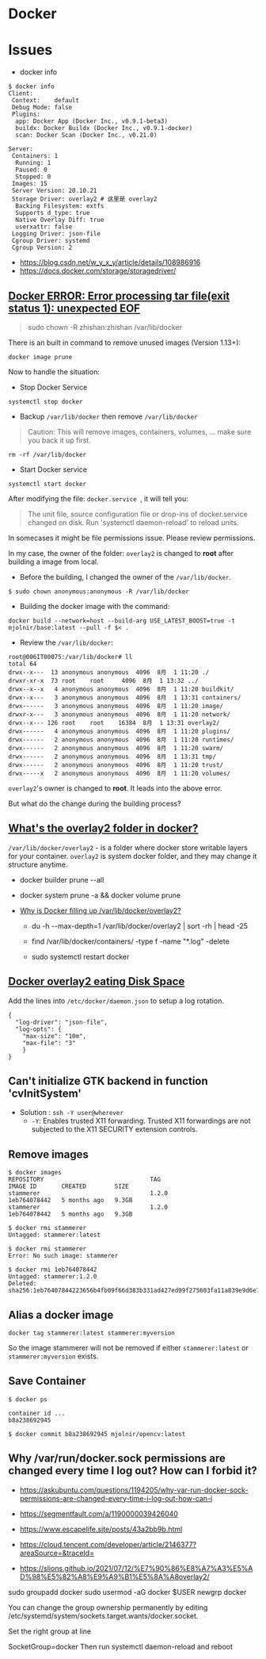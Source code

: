 # Docker

# Issues

- docker info
```
$ docker info
Client:
 Context:    default
 Debug Mode: false
 Plugins:
  app: Docker App (Docker Inc., v0.9.1-beta3)
  buildx: Docker Buildx (Docker Inc., v0.9.1-docker)
  scan: Docker Scan (Docker Inc., v0.21.0)

Server:
 Containers: 1
  Running: 1
  Paused: 0
  Stopped: 0
 Images: 15
 Server Version: 20.10.21
 Storage Driver: overlay2 # 这里是 overlay2
  Backing Filesystem: extfs
  Supports d_type: true
  Native Overlay Diff: true
  userxattr: false
 Logging Driver: json-file
 Cgroup Driver: systemd
 Cgroup Version: 2
```

- https://blog.csdn.net/w_y_x_y/article/details/108986916
- https://docs.docker.com/storage/storagedriver/


## [Docker ERROR: Error processing tar file(exit status 1): unexpected EOF](https://stackoverflow.com/questions/42784396/docker-error-error-processing-tar-fileexit-status-1-unexpected-eof)

> sudo chown -R zhishan:zhishan /var/lib/docker

There is an built in command to remove unused images (Version 1.13+):
```
docker image prune
```

Now to handle the situation:

- Stop Docker Service
```
systemctl stop docker
```

- Backup `/var/lib/docker` then remove `/var/lib/docker`

> Caution: This will remove images, containers, volumes, ... make sure you back it up first.

```
rm -rf /var/lib/docker
```

- Start Docker service
```
systemctl start docker  
```
After modifying the file: `docker.service `, it will tell you:
> The unit file, source configuration file or drop-ins of docker.service changed on disk. Run 'systemctl daemon-reload' to reload units.


In somecases it might be file permissions issue. Please review permissions.


In my case, the owner of the folder: `overlay2` is changed to __root__ after building a image from local.

- Before the building, I changed the owner of the `/var/lib/docker`.
```
$ sudo chown anonymous:anonymous -R /var/lib/docker
```

- Building the docker image with the command:
```
docker build --network=host --build-arg USE_LATEST_BOOST=true -t mjolnir/base:latest --pull -f $< .
```

- Review the `/var/lib/docker`:
```
root@006IT00075:/var/lib/docker# ll
total 64
drwx--x---  13 anonymous anonymous  4096  8月  1 11:20 ./
drwxr-xr-x  73 root    root     4096  8月  1 13:32 ../
drwx--x--x   4 anonymous anonymous  4096  8月  1 11:20 buildkit/
drwx--x---   3 anonymous anonymous  4096  8月  1 13:31 containers/
drwx------   3 anonymous anonymous  4096  8月  1 11:20 image/
drwxr-x---   3 anonymous anonymous  4096  8月  1 11:20 network/
drwx--x--- 126 root    root    16384  8月  1 13:31 overlay2/
drwx------   4 anonymous anonymous  4096  8月  1 11:20 plugins/
drwx------   2 anonymous anonymous  4096  8月  1 11:20 runtimes/
drwx------   2 anonymous anonymous  4096  8月  1 11:20 swarm/
drwx------   2 anonymous anonymous  4096  8月  1 13:31 tmp/
drwx------   2 anonymous anonymous  4096  8月  1 11:20 trust/
drwx-----x   2 anonymous anonymous  4096  8月  1 11:20 volumes/
```
`overlay2`'s owner is changed to __root__. It leads into the above error.

But what do the change during the building process?

## [What's the __overlay2__ folder in docker?](https://stackoverflow.com/questions/46672001/is-it-safe-to-clean-docker-overlay2)

`/var/lib/docker/overlay2` - is a folder where docker store writable layers for your container.
`overlay2` is system docker folder, and they may change it structure anytime.



- docker builder prune --all
- docker system prune -a && docker volume prune

- [Why is Docker filling up /var/lib/docker/overlay2?](https://stackoverflow.com/questions/61592088/why-is-docker-filling-up-var-lib-docker-overlay2)
  - du -h --max-depth=1 /var/lib/docker/overlay2 | sort -rh | head -25
  
  - find /var/lib/docker/containers/ -type f -name "*.log" -delete
  - sudo systemctl restart docker


## [Docker overlay2 eating Disk Space](https://stackoverflow.com/questions/61884165/docker-overlay2-eating-disk-space)
Add the lines into `/etc/docker/daemon.json` to setup a log rotation.
```
{
  "log-driver": "json-file",
  "log-opts": {
    "max-size": "10m",
    "max-file": "3"
    }
}
```


## Can't initialize GTK backend in function 'cvInitSystem'

- Solution : `ssh -Y user@wherever`
  - `-Y`: Enables trusted X11 forwarding. Trusted X11 forwardings are not subjected to the X11 SECURITY extension controls.

## Remove images

```
$ docker images
REPOSITORY                              TAG                               IMAGE ID       CREATED        SIZE
stammerer                               1.2.0                             1eb764078442   5 months ago   9.3GB
stammerer                               1.2.0                             1eb764078442   5 months ago   9.3GB

$ docker rmi stammerer
Untagged: stammerer:latest

$ docker rmi stammerer
Error: No such image: stammerer

$ docker rmi 1eb764078442
Untagged: stammerer:1.2.0
Deleted: sha256:1eb76407844223656b4fb09f66d383b331ad427ed99f275603fa11a839e9d6e7
```

## Alias a docker image
```
docker tag stammerer:latest stammerer:myversion
```
So the image stammerer will not be removed if either `stammerer:latest` or `stammerer:myversion` exists.

## Save Container
```
$ docker ps

container id ...
b8a238692945

$ docker commit b8a238692945 mjolnir/opencv:latest
```


## Why /var/run/docker.sock permissions are changed every time I log out? How can I forbid it?
- https://askubuntu.com/questions/1194205/why-var-run-docker-sock-permissions-are-changed-every-time-i-log-out-how-can-i

- https://segmentfault.com/a/1190000039426040

- https://www.escapelife.site/posts/43a2bb9b.html

- https://cloud.tencent.com/developer/article/2146377?areaSource=&traceId=

- https://slions.github.io/2021/07/12/%E7%90%86%E8%A7%A3%E5%AD%98%E5%82%A8%E9%A9%B1%E5%8A%A8overlay2/


sudo groupadd docker
sudo usermod -aG docker $USER
newgrp docker

You can change the group ownership permanently by editing /etc/systemd/system/sockets.target.wants/docker.socket.

Set the right group at line

SocketGroup=docker
Then run systemctl daemon-reload and reboot

